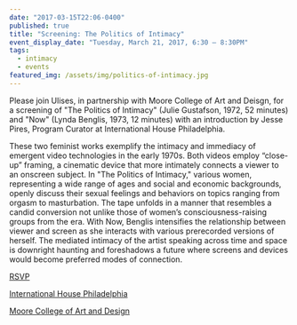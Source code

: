 ```yaml
---
date: "2017-03-15T22:06-0400"
published: true
title: "Screening: The Politics of Intimacy"
event_display_date: "Tuesday, March 21, 2017, 6:30 – 8:30PM"
tags:
  - intimacy
  - events
featured_img: /assets/img/politics-of-intimacy.jpg
---
```


Please join Ulises, in partnership with Moore College of Art and Deisgn, for a screening of "The Politics of Intimacy" (Julie Gustafson, 1972, 52 minutes) and "Now" (Lynda Benglis, 1973, 12 minutes) with an introduction by Jesse Pires, Program Curator at International House Philadelphia.

These two feminist works exemplify the intimacy and immediacy of emergent video technologies in the early 1970s. Both videos employ “close-up” framing, a cinematic device that more intimately connects a viewer to an onscreen subject. In "The Politics of Intimacy," various women, representing a wide range of ages and social and economic backgrounds, openly discuss their sexual feelings and behaviors on topics ranging from orgasm to masturbation. The tape unfolds in a manner that resembles a candid conversion not unlike those of women’s consciousness-raising groups from the era. With Now, Benglis intensifies the relationship between viewer and screen as she interacts with various prerecorded versions of herself. The mediated intimacy of the artist speaking across time and space is downright haunting and foreshadows a future where screens and devices would become preferred modes of connection.

[RSVP](https://www.facebook.com/events/1598045313558488/?active_tab=about)

[International House Philadelphia](http://ihousephilly.org/about)

[Moore College of Art and Design](http://moore.edu/)
